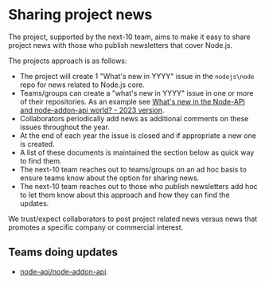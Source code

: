 # Sharing project news

The project, supported by the next-10 team, aims to make it easy
to share project news with those who publish newsletters
that cover Node.js.

The projects approach is as follows:

* The project will create 1 "What's new in YYYY" issue in the `nodejs\node`
  repo for news related to Node.js core.
* Teams/groups can create a "what's new in YYYY" issue in one or more of their
  repositories. As an example see
  [What's new in the Node-API and node-addon-api world? - 2023 version](https://github.com/nodejs/abi-stable-node/issues/446).
* Collaborators periodically add news as additional comments on these
  issues throughout the year.
* At the end of each year the issue is closed and if appropriate a
  new one is created.
* A list of these documents is maintained the section below as
  quick way to find them.
* The next-10 team reaches out to teams/groups on an ad hoc basis
  to ensure teams know about the option for sharing news.
* The next-10 team reaches out to those who publish newsletters add hoc
  to let them know about this approach and how they can find the updates.

We trust/expect collaborators to post project related news versus news
that promotes a specific company or commercial interest.

## Teams doing updates

* [node-api/node-addon-api](https://github.com/nodejs/abi-stable-node/issues/446).

